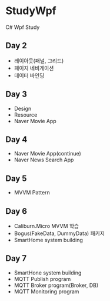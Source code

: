 # StudyWpf
C# Wpf Study

## Day 2
 - 레이아웃(패널, 그리드)
 - 페이지 네비게이션
 - 데이터 바인딩

## Day 3
 - Design
 - Resource
 - Naver Movie App

## Day 4
 - Naver Movie App(continue)
 - Naver News Search App

## Day 5
 - MVVM Pattern

## Day 6
 - Caliburn.Micro MVVM 학습
 - Bogus(FakeData, DummyData) 패키지
 - SmartHome system building 

## Day 7
 - SmartHone system building
 - MQTT Publish program
 - MQTT Broker program(Broker, DB)
 - MQTT Monitoring program
